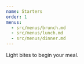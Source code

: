 ```yaml
---
name: Starters
order: 1
menus:
  - src/menus/brunch.md
  - src/menus/lunch.md
  - src/menus/dinner.md
---
```

Light bites to begin your meal.